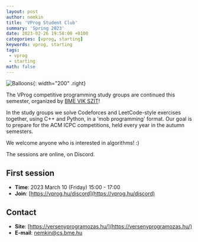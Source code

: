 ```yaml
---
layout: post
author: nemkin
title: 'VProg Student Club'
summary: 'Spring 2023'
date: 2023-02-26 19:58:00 +0100
categories: [vprog, starting]
keywords: vprog, starting
tags:
 - vprog
 - starting
math: false
---
```


![Balloons](https://vprog.hu/assets/img/balloons-cartoon.png){: width="200" .right}

The VProg competitive programming study groups are continued this semester, organized by [BME VIK SZIT](https://cs.bme.hu/english)!

In the study groups we solve Codeforces and  LeetCode-style exercises together, using C++ and Python, in a 'mob programming' format. Our goal is to prepare for the ACM ICPC competitions, held every year in the autumn semesters.

We welcome anyone who is interested in algorithms! :)

The sessions are online, on Discord.

## First session

- **Time**: 2023 March 10 (Friday) 15:00 - 17:00
- **Join**: [https://vprog.hu/discord](https://vprog.hu/discord)

## Contact

- **Site**: [https://versenyprogramozas.hu/](https://versenyprogramozas.hu/)
- **E-mail**: [nemkin@cs.bme.hu](mailto:nemkin@cs.bme.hu)
